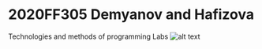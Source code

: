 # 2020FF305 Demyanov and Hafizova
Technologies and methods of programming Labs
![alt text](2020FF305/mdemyanov_ahafizova/img.png "log_reader")
